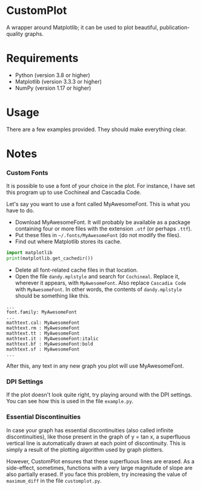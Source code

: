 # CustomPlot
A wrapper around Matplotlib; it can be used to plot beautiful,
publication-quality graphs.

# Requirements
* Python (version 3.8 or higher)
* Matplotlib (version 3.3.3 or higher)
* NumPy (version 1.17 or higher)

# Usage
There are a few examples provided. They should make everything clear.

# Notes

### Custom Fonts
It is possible to use a font of your choice in the plot. For instance, I have
set this program up to use Cochineal and Cascadia Code.

Let's say you want to use a font called MyAwesomeFont. This is what you have to
do.
* Download MyAwesomeFont. It will probably be available as a package containing
four or more files with the extension `.otf` (or perhaps `.ttf`).
* Put these files in `~/.fonts/MyAwesomeFont` (do not modify the files).
* Find out where Matplotlib stores its cache.
```python
import matplotlib
print(matplotlib.get_cachedir())
```
* Delete all font-related cache files in that location.
* Open the file `dandy.mplstyle` and search for `Cochineal`. Replace it,
wherever it appears, with `MyAwesomeFont`. Also replace `Cascadia Code` with
`MyAwesomeFont`. In other words, the contents of `dandy.mplstyle` should be
something like this.
```
...
font.family: MyAwesomeFont
...
mathtext.cal: MyAwesomeFont
mathtext.rm : MyAwesomeFont
mathtext.tt : MyAwesomeFont
mathtext.it : MyAwesomeFont:italic
mathtext.bf : MyAwesomeFont:bold
mathtext.sf : MyAwesomeFont
...
```

After this, any text in any new graph you plot will use MyAwesomeFont.

### DPI Settings
If the plot doesn't look quite right, try playing around with the DPI settings.
You can see how this is used in the file `example.py`.

### Essential Discontinuities
In case your graph has essential discontinuities (also called infinite
discontinuities), like those present in the graph of y = tan x, a superfluous
vertical line is automatically drawn at each point of discontinuity. This is
simply a result of the plotting algorithm used by graph plotters.

However, CustomPlot ensures that these superfluous lines are erased. As a
side-effect, sometimes, functions with a very large magnitude of slope are also
partially erased. If you face this problem, try increasing the value of
`maximum_diff` in the file `customplot.py`.

